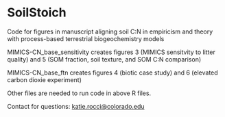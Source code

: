 # SoilStoich
Code for figures in manuscript aligning soil C:N in empiricism and theory with process-based terrestrial biogeochemistry models

MIMICS-CN_base_sensitivity creates figures 3 (MIMICS sensitvity to litter quality) and 5 (SOM fraction, soil texture, and SOM C:N comparison)

MIMICS-CN_base_ftn creates figures 4 (biotic case study) and 6 (elevated carbon dioxie experiment)

Other files are needed to run code in above R files.

Contact for questions: katie.rocci@colorado.edu

